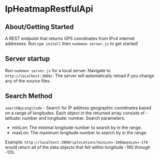 # IpHeatmapRestfulApi

## About/Getting Started

A REST endpoint that returns GPS coordinates from IPv4 internet addresses. Run `npm install` then `nodemon server.js` to get started!

## Server startup

Run `nodemon server.js` for a local server. Navigate to `http://localhost:3000/`. The server will automatically reload if you change any of the source files.

## Search Method
`searchByLongitude` - Search for IP address geographic coordinates based on a range of longitudes. Each object in the returned array consists of - latitude: number and longitude: number. Search parameters:
- minLon: The minimal longitude number to search by in the range.
- maxLon: The maximum longitude number to search by in the range.

Example: `http://localhost:3000/iplocations?minLon=-180&maxLon=-170` would return all of the data objects that fell within longitude -180 through -170.
